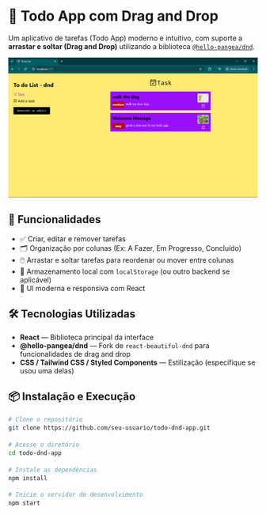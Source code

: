 # 📝 Todo App com Drag and Drop

Um aplicativo de tarefas (Todo App) moderno e intuitivo, com suporte a **arrastar e soltar (Drag and Drop)** utilizando a biblioteca [`@hello-pangea/dnd`](https://github.com/hello-pangea/dnd).

![Preview](./screenshot.png) <!-- Imagem opcional -->

## 🚀 Funcionalidades

- ✅ Criar, editar e remover tarefas
- 🗂️ Organização por colunas (Ex: A Fazer, Em Progresso, Concluído)
- 🖱️ Arrastar e soltar tarefas para reordenar ou mover entre colunas
- 💾 Armazenamento local com `localStorage` (ou outro backend se aplicável)
- 🎨 UI moderna e responsiva com React

## 🛠️ Tecnologias Utilizadas

- **React** — Biblioteca principal da interface
- **@hello-pangea/dnd** — Fork de `react-beautiful-dnd` para funcionalidades de drag and drop
- **CSS / Tailwind CSS / Styled Components** — Estilização (especifique se usou uma delas)

## 📦 Instalação e Execução

```bash
# Clone o repositório
git clone https://github.com/seu-usuario/todo-dnd-app.git

# Acesse o diretório
cd todo-dnd-app

# Instale as dependências
npm install

# Inicie o servidor de desenvolvimento
npm start

